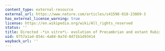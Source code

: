 ```yaml
---
content_type: external-resource
external_url: https://www.nature.com/articles/s41598-018-23869-3
has_external_license_warning: true
license: https://en.wikipedia.org/wiki/All_rights_reserved
status: ''
title: Directed -*in vitro*\- evolution of Precambrian and extant Rubiscos
uid: 0757a1ad-854c-4a84-8a7d-8d71b1d93414
wayback_url: ''
---
```

